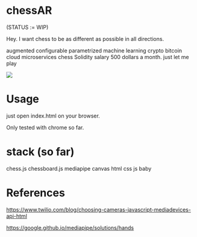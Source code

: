 # chessAR

(STATUS := WIP)

Hey. I want chess to be as different as possible in all directions.

augmented configurable parametrized machine learning crypto bitcoin cloud microservices chess
Solidity salary 500 dollars a month.
    just let me play


<img src="https://i.imgur.com/lBmKxjf.png"></img>

# Usage
just open index.html on your browser.

Only tested with chrome so far.



# stack (so far)
chess.js
chessboard.js
mediapipe
canvas
html css js baby

# References

https://www.twilio.com/blog/choosing-cameras-javascript-mediadevices-api-html

https://google.github.io/mediapipe/solutions/hands
